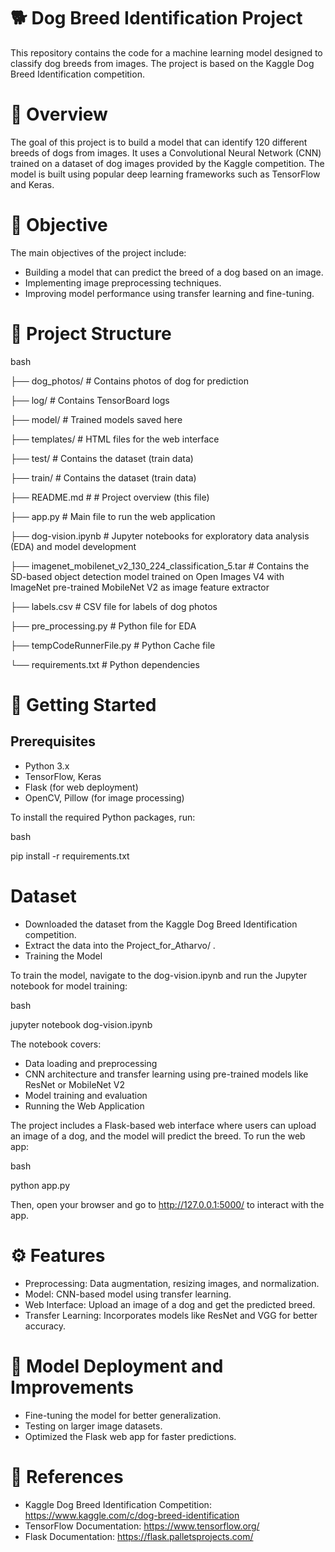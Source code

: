 # 🐕 Dog Breed Identification Project

This repository contains the code for a machine learning model designed to classify dog breeds from images. The project is based on the Kaggle Dog Breed Identification competition.

# 📖 Overview

The goal of this project is to build a model that can identify 120 different breeds of dogs from images. It uses a Convolutional Neural Network (CNN) trained on a dataset of dog images provided by the Kaggle competition. The model is built using popular deep learning frameworks such as TensorFlow and Keras.

# 🎯 Objective

The main objectives of the project include:

* Building a model that can predict the breed of a dog based on an image.
* Implementing image preprocessing techniques.
* Improving model performance using transfer learning and fine-tuning.

# 📂 Project Structure

bash

├── dog_photos/                                                           # Contains photos of dog for prediction

├── log/                                                                  # Contains TensorBoard logs

├── model/                                                                # Trained models saved here

├── templates/                                                            # HTML files for the web interface

├── test/                                                                 # Contains the dataset (train data)

├── train/                                                                # Contains the dataset (train data)

├── README.md                                                             # # Project overview (this file)

├── app.py                                                                # Main file to run the web application

├── dog-vision.ipynb                                                      # Jupyter notebooks for exploratory data analysis (EDA) and model development

├── imagenet_mobilenet_v2_130_224_classification_5.tar                    # Contains the SD-based object detection model trained on Open Images V4 with ImageNet pre-trained MobileNet V2 as image feature extractor

├── labels.csv                                                            # CSV file for labels of dog photos

├── pre_processing.py                                                     # Python file for EDA 

├── tempCodeRunnerFile.py                                                 # Python Cache file

└── requirements.txt                                                      # Python dependencies


# 🚀 Getting Started

## Prerequisites

* Python 3.x
* TensorFlow, Keras
* Flask (for web deployment)
* OpenCV, Pillow (for image processing)

To install the required Python packages, run:

bash

pip install -r requirements.txt

# Dataset

* Downloaded the dataset from the Kaggle Dog Breed Identification competition.
* Extract the data into the Project_for_Atharvo/ .
* Training the Model

To train the model, navigate to the dog-vision.ipynb and run the Jupyter notebook for model training:

bash

jupyter notebook dog-vision.ipynb

The notebook covers:

* Data loading and preprocessing
* CNN architecture and transfer learning using pre-trained models like ResNet or MobileNet V2
* Model training and evaluation
* Running the Web Application

The project includes a Flask-based web interface where users can upload an image of a dog, and the model will predict the breed. To run the web app:

bash

python app.py

Then, open your browser and go to http://127.0.0.1:5000/ to interact with the app.

# ⚙️ Features
* Preprocessing: Data augmentation, resizing images, and normalization.
* Model: CNN-based model using transfer learning.
* Web Interface: Upload an image of a dog and get the predicted breed.
* Transfer Learning: Incorporates models like ResNet and VGG for better accuracy.

# 📝 Model Deployment and Improvements
* Fine-tuning the model for better generalization.
* Testing on larger image datasets.
* Optimized the Flask web app for faster predictions.

# 🔗 References

* Kaggle Dog Breed Identification Competition: https://www.kaggle.com/c/dog-breed-identification
* TensorFlow Documentation: https://www.tensorflow.org/
* Flask Documentation: https://flask.palletsprojects.com/
